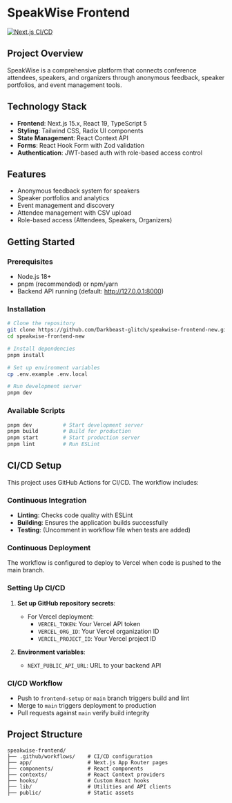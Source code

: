 # SpeakWise Frontend

[![Next.js CI/CD](https://github.com/Darkbeast-glitch/speakwise-frontend-new/actions/workflows/nextjs-ci-cd.yml/badge.svg)](https://github.com/Darkbeast-glitch/speakwise-frontend-new/actions/workflows/nextjs-ci-cd.yml)

## Project Overview

SpeakWise is a comprehensive platform that connects conference attendees, speakers, and organizers through anonymous feedback, speaker portfolios, and event management tools.

## Technology Stack

- **Frontend**: Next.js 15.x, React 19, TypeScript 5
- **Styling**: Tailwind CSS, Radix UI components
- **State Management**: React Context API
- **Forms**: React Hook Form with Zod validation
- **Authentication**: JWT-based auth with role-based access control

## Features

- Anonymous feedback system for speakers
- Speaker portfolios and analytics
- Event management and discovery
- Attendee management with CSV upload
- Role-based access (Attendees, Speakers, Organizers)

## Getting Started

### Prerequisites

- Node.js 18+
- pnpm (recommended) or npm/yarn
- Backend API running (default: http://127.0.0.1:8000)

### Installation

```bash
# Clone the repository
git clone https://github.com/Darkbeast-glitch/speakwise-frontend-new.git
cd speakwise-frontend-new

# Install dependencies
pnpm install

# Set up environment variables
cp .env.example .env.local

# Run development server
pnpm dev
```

### Available Scripts

```bash
pnpm dev          # Start development server
pnpm build        # Build for production
pnpm start        # Start production server
pnpm lint         # Run ESLint
```

## CI/CD Setup

This project uses GitHub Actions for CI/CD. The workflow includes:

### Continuous Integration

- **Linting**: Checks code quality with ESLint
- **Building**: Ensures the application builds successfully
- **Testing**: (Uncomment in workflow file when tests are added)

### Continuous Deployment

The workflow is configured to deploy to Vercel when code is pushed to the main branch.

### Setting Up CI/CD

1. **Set up GitHub repository secrets**:
   - For Vercel deployment:
     - `VERCEL_TOKEN`: Your Vercel API token
     - `VERCEL_ORG_ID`: Your Vercel organization ID
     - `VERCEL_PROJECT_ID`: Your Vercel project ID

2. **Environment variables**:
   - `NEXT_PUBLIC_API_URL`: URL to your backend API

### CI/CD Workflow

- Push to `frontend-setup` or `main` branch triggers build and lint
- Merge to `main` triggers deployment to production
- Pull requests against `main` verify build integrity

## Project Structure

```
speakwise-frontend/
├── .github/workflows/    # CI/CD configuration
├── app/                  # Next.js App Router pages
├── components/           # React components
├── contexts/             # React Context providers
├── hooks/                # Custom React hooks
├── lib/                  # Utilities and API clients
├── public/               # Static assets
```
